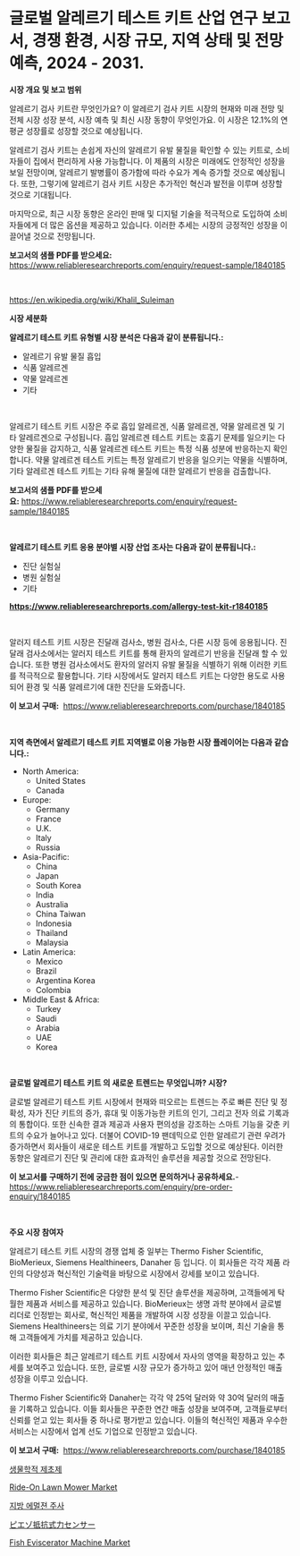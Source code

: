 <p><h1>글로벌 알레르기 테스트 키트 산업 연구 보고서, 경쟁 환경, 시장 규모, 지역 상태 및 전망 예측, 2024 - 2031.</h1></p><p><strong>시장 개요 및 보고 범위</strong></p>
<p><p>알레르기 검사 키트란 무엇인가요? 이 알레르기 검사 키트 시장의 현재와 미래 전망 및 전체 시장 성장 분석, 시장 예측 및 최신 시장 동향이 무엇인가요. 이 시장은 12.1%의 연평균 성장률로 성장할 것으로 예상됩니다. </p><p>알레르기 검사 키트는 손쉽게 자신의 알레르기 유발 물질을 확인할 수 있는 키트로, 소비자들이 집에서 편리하게 사용 가능합니다. 이 제품의 시장은 미래에도 안정적인 성장을 보일 전망이며, 알레르기 발병률이 증가함에 따라 수요가 계속 증가할 것으로 예상됩니다. 또한, 그렇기에 알레르기 검사 키트 시장은 추가적인 혁신과 발전을 이루며 성장할 것으로 기대됩니다.</p><p>마지막으로, 최근 시장 동향은 온라인 판매 및 디지털 기술을 적극적으로 도입하여 소비자들에게 더 많은 옵션을 제공하고 있습니다. 이러한 추세는 시장의 긍정적인 성장을 이끌어낼 것으로 전망됩니다.</p></p>
<p><strong>보고서의 샘플 PDF를 받으세요:</strong> <a href="https://www.reliableresearchreports.com/enquiry/request-sample/1840185">https://www.reliableresearchreports.com/enquiry/request-sample/1840185</a></p>
<p>&nbsp;</p>
<p><a href="https://en.wikipedia.org/wiki/Khalil_Suleiman">https://en.wikipedia.org/wiki/Khalil_Suleiman</a></p>
<p><strong>시장 세분화</strong></p>
<p><strong>알레르기 테스트 키트 유형별 시장 분석은 다음과 같이 분류됩니다.:</strong></p>
<p><ul><li>알레르기 유발 물질 흡입</li><li>식품 알레르겐</li><li>약물 알레르겐</li><li>기타</li></ul></p>
<p>&nbsp;</p>
<p><p>알레르기 테스트 키트 시장은 주로 흡입 알레르겐, 식품 알레르겐, 약물 알레르겐 및 기타 알레르겐으로 구성됩니다. 흡입 알레르겐 테스트 키트는 호흡기 문제를 일으키는 다양한 물질을 감지하고, 식품 알레르겐 테스트 키트는 특정 식품 성분에 반응하는지 확인합니다. 약물 알레르겐 테스트 키트는 특정 알레르기 반응을 일으키는 약물을 식별하며, 기타 알레르겐 테스트 키트는 기타 유해 물질에 대한 알레르기 반응을 검출합니다.</p></p>
<p><strong>보고서의 샘플 PDF를 받으세요:</strong>&nbsp;<a href="https://www.reliableresearchreports.com/enquiry/request-sample/1840185">https://www.reliableresearchreports.com/enquiry/request-sample/1840185</a></p>
<p>&nbsp;</p>
<p><strong> 알레르기 테스트 키트 응용 분야별 시장 산업 조사는 다음과 같이 분류됩니다.:</strong></p>
<p><ul><li>진단 실험실</li><li>병원 실험실</li><li>기타</li></ul></p>
<p><strong><a href="https://www.reliableresearchreports.com/allergy-test-kit-r1840185">https://www.reliableresearchreports.com/allergy-test-kit-r1840185</a></strong></p>
<p>&nbsp;</p>
<p><p>알러지 테스트 키트 시장은 진달래 검사소, 병원 검사소, 다른 시장 등에 응용됩니다. 진달래 검사소에서는 알러지 테스트 키트를 통해 환자의 알레르기 반응을 진달래 할 수 있습니다. 또한 병원 검사소에서도 환자의 알러지 유발 물질을 식별하기 위해 이러한 키트를 적극적으로 활용합니다. 기타 시장에서도 알러지 테스트 키트는 다양한 용도로 사용되어 환경 및 식품 알레르기에 대한 진단을 도와줍니다.</p></p>
<p><strong>이 보고서 구매:</strong>&nbsp; <a href="https://www.reliableresearchreports.com/purchase/1840185">https://www.reliableresearchreports.com/purchase/1840185</a></p>
<p>&nbsp;</p>
<p><strong>지역 측면에서 알레르기 테스트 키트 지역별로 이용 가능한 시장 플레이어는 다음과 같습니다.:</strong></p>
<p><ul>
    <li>
        North America:
        <ul>
            <li>United States</li>
            <li>Canada</li>
        </ul>
    </li>
    <li>
        Europe:
        <ul>
            <li>Germany</li>
            <li>France</li>
            <li>U.K.</li>
            <li>Italy</li>
            <li>Russia</li>
        </ul>
    </li>
    <li>
        Asia-Pacific:
        <ul>
            <li>China</li>
            <li>Japan</li>
            <li>South Korea</li>
            <li>India</li>
            <li>Australia</li>
            <li>China Taiwan</li>
            <li>Indonesia</li>
            <li>Thailand</li>
            <li>Malaysia</li>
        </ul>
    </li>
    <li>
        Latin America:
        <ul>
            <li>Mexico</li>
            <li>Brazil</li>
            <li>Argentina Korea</li>
            <li>Colombia</li>
        </ul>
    </li>
    <li>
        Middle East & Africa:
        <ul>
            <li>Turkey</li>
            <li>Saudi</li>
            <li>Arabia</li>
            <li>UAE</li>
            <li>Korea</li>
        </ul>
    </li>
    </ul></p>
<p>&nbsp;</p>
<p><strong>글로벌 알레르기 테스트 키트 의 새로운 트렌드는 무엇입니까? 시장?</strong></p>
<p><p>글로벌 알레르기 테스트 키트 시장에서 현재와 떠오르는 트렌드는 주로 빠른 진단 및 정확성, 자가 진단 키트의 증가, 휴대 및 이동가능한 키트의 인기, 그리고 전자 의료 기록과의 통합이다. 또한 신속한 결과 제공과 사용자 편의성을 강조하는 스마트 기능을 갖춘 키트의 수요가 늘어나고 있다. 더불어 COVID-19 팬데믹으로 인한 알레르기 관련 우려가 증가하면서 회사들이 새로운 테스트 키트를 개발하고 도입할 것으로 예상된다. 이러한 동향은 알레르기 진단 및 관리에 대한 효과적인 솔루션을 제공할 것으로 전망된다.</p></p>
<p><strong>이 보고서를 구매하기 전에 궁금한 점이 있으면 문의하거나 공유하세요.</strong>- <a href="https://www.reliableresearchreports.com/enquiry/pre-order-enquiry/1840185">https://www.reliableresearchreports.com/enquiry/pre-order-enquiry/1840185</a></p>
<p>&nbsp;</p>
<p><strong>주요 시장 참여자</strong></p>
<p><p>알레르기 테스트 키트 시장의 경쟁 업체 중 일부는 Thermo Fisher Scientific, BioMerieux, Siemens Healthineers, Danaher 등 입니다. 이 회사들은 각각 제품 라인의 다양성과 혁신적인 기술력을 바탕으로 시장에서 강세를 보이고 있습니다.</p><p>Thermo Fisher Scientific은 다양한 분석 및 진단 솔루션을 제공하며, 고객들에게 탁월한 제품과 서비스를 제공하고 있습니다. BioMerieux는 생명 과학 분야에서 글로벌 리더로 인정받는 회사로, 혁신적인 제품을 개발하여 시장 성장을 이끌고 있습니다. Siemens Healthineers는 의료 기기 분야에서 꾸준한 성장을 보이며, 최신 기술을 통해 고객들에게 가치를 제공하고 있습니다.</p><p>이러한 회사들은 최근 알레르기 테스트 키트 시장에서 자사의 영역을 확장하고 있는 추세를 보여주고 있습니다. 또한, 글로벌 시장 규모가 증가하고 있어 매년 안정적인 매출 성장을 이루고 있습니다.</p><p>Thermo Fisher Scientific와 Danaher는 각각 약 25억 달러와 약 30억 달러의 매출을 기록하고 있습니다. 이들 회사들은 꾸준한 연간 매출 성장을 보여주며, 고객들로부터 신뢰를 얻고 있는 회사들 중 하나로 평가받고 있습니다. 이들의 혁신적인 제품과 우수한 서비스는 시장에서 업계 선도 기업으로 인정받고 있습니다.</p></p>
<p><strong>이 보고서 구매:</strong>&nbsp;&nbsp;<a href="https://www.reliableresearchreports.com/purchase/1840185">https://www.reliableresearchreports.com/purchase/1840185</a></p>
<p><p><a href="https://github.com/sougarounis/Market-Research-Report-List-5/blob/main/679900368668.md">생물학적 제초제</a></p><p><a href="https://issuu.com/reportprime-2/docs/ride-on-lawn-mower-market-size-2030.pptx">Ride-On Lawn Mower Market</a></p><p><a href="https://github.com/LuckeyCorbin/Market-Research-Report-List-2/blob/main/525033168667.md">지방 에멀젼 주사</a></p><p><a href="https://github.com/roulaayoub-saad/Market-Research-Report-List-3/blob/main/893817653915.md">ピエゾ抵抗式力センサー</a></p><p><a href="https://issuu.com/reportprime-2/docs/fish-eviscerator-machine-market-size-2030.pptx">Fish Eviscerator Machine Market</a></p></p>